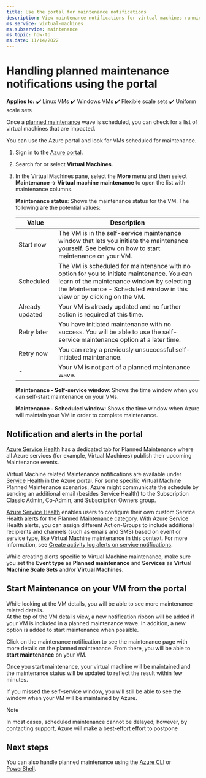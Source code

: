 ```yaml
---
title: Use the portal for maintenance notifications
description: View maintenance notifications for virtual machines running in Azure, and start self-service maintenance, using the portal.
ms.service: virtual-machines
ms.subservice: maintenance
ms.topic: how-to
ms.date: 11/14/2022
---
```


# Handling planned maintenance notifications using the portal

**Applies to:** :heavy_check_mark: Linux VMs :heavy_check_mark: Windows VMs :heavy_check_mark: Flexible scale sets :heavy_check_mark: Uniform scale sets

Once a [planned maintenance](maintenance-notifications.md) wave is scheduled, you can check for a list of virtual machines that are impacted. 

You can use the Azure portal and look for VMs scheduled for maintenance.

1. Sign in to the [Azure portal](https://portal.azure.com).

2. Search for or select **Virtual Machines**.

3. In the Virtual Machines pane, select the **More** menu and then select **Maintenance -> Virtual machine maintenance** to open the list with maintenance columns.

   **Maintenance status**: Shows the maintenance status for the VM. The following are the potential values:
	  
    | Value | Description |
    |-------|-------------|
    | Start now | The VM is in the self-service maintenance window that lets    you initiate the maintenance yourself. See below on how to start    maintenance on your VM. | 
    | Scheduled | The VM is scheduled for maintenance with no option for you    to initiate maintenance. You can learn of the maintenance window by    selecting the Maintenance - Scheduled window in this view or by clicking    on the VM. | 
    | Already updated | Your VM is already updated and no further action is    required at this time. | 
    | Retry later | You have initiated maintenance with no success. You will    be able to use the self-service maintenance option at a later time. | 
    | Retry now | You can retry a previously unsuccessful self-initiated    maintenance. | 
    | - | Your VM is not part of a planned maintenance wave. |

   **Maintenance - Self-service window**: Shows the time window when you can self-start maintenance on your VMs.
   
   **Maintenance - Scheduled window**: Shows the time window when Azure will maintain your VM in order to complete maintenance. 



## Notification and alerts in the portal

[Azure Service Health](https://azure.microsoft.com/get-started/azure-portal/service-health/#overview) has a dedicated tab for Planned Maintenance where all Azure services (for example, Virtual Machines) publish their upcoming Maintenance events.

Virtual Machine related Maintenance notifications are available under [Service Health](https://aka.ms/azureservicehealth) in the Azure portal. For some specific Virtual Machine Planned Maintenance scenarios, Azure might communicate the schedule by sending an additional email (besides Service Health) to the Subscription Classic Admin, Co-Admin, and Subscription Owners group.

[Azure Service Health](https://azure.microsoft.com/get-started/azure-portal/service-health/#overview) enables users to configure their own custom Service Health alerts for the Planned Maintenance category. With Azure Service Health alerts, you can assign different Action-Groups to include additional recipients and channels (such as emails and SMS) based on event or service type, like Virtual Machine maintenance in this context. For more information, see [Create activity log alerts on service notifications](../service-health/alerts-activity-log-service-notifications-portal.md).

While creating alerts specific to Virtual Machine maintenance, make sure you set the **Event type** as **Planned maintenance** and **Services** as **Virtual Machine Scale Sets** and/or **Virtual Machines**.

## Start Maintenance on your VM from the portal

While looking at the VM details, you will be able to see more maintenance-related details.  
At the top of the VM details view, a new notification ribbon will be added if your VM is included in a planned maintenance wave. In addition, a new option is added to start maintenance when possible.

Click on the maintenance notification to see the maintenance page with more details on the planned maintenance. From there, you will be able to **start maintenance** on your VM.

Once you start maintenance, your virtual machine will be maintained and the maintenance status will be updated to reflect the result within few minutes.

If you missed the self-service window, you will still be able to see the window when your VM will be maintained by Azure.

> [!NOTE]
> In most cases, scheduled maintenance cannot be delayed; however, by contacting support, Azure will make a best-effort effort to postpone 

## Next steps

You can also handle planned maintenance using the [Azure CLI](maintenance-notifications-cli.md) or [PowerShell](maintenance-notifications-powershell.md).
